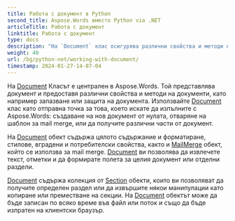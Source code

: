 ```yaml
---
title: Работа с документ в Python
second_title: Aspose.Words вместо Python via .NET
articleTitle: Работа с документ
linktitle: Работа с документ
type: docs
description: "На `Document` клас осигурява различни свойства и методи на документи, използвайки Python. Използвайте `Document` клас като отправна точка за това, което искате да изпълните с Aspose.Words вместо Python. На `Document` обектът може да бъде записан във файл или поток и също да бъде изпратен на браузър."
weight: 40
url: /bg/python-net/working-with-document/
timestamp: 2024-01-27-14-07-04
---
```


На [Document](https://reference.aspose.com/words/python-net/aspose.words/document/) Класът е централен в Aspose.Words. Той представлява документ и предоставя различни свойства и методи на документи, като например запазване или защита на документа. Използвайте [Document](https://reference.aspose.com/words/python-net/aspose.words/document/) клас като отправна точка за това, което искате да изпълните с Aspose.Words: създаване на нов документ от нулата, отваряне на шаблон за mail merge, или да получите различни части от документ.

На [Document](https://reference.aspose.com/words/python-net/aspose.words/document/) обект съдържа цялото съдържание и форматиране, стилове, вградени и потребителски свойства, както и [MailMerge](https://reference.aspose.com/words/python-net/aspose.words.mailmerging/mailmerge/) обект, който се използва за mail merge. [Document](https://reference.aspose.com/words/python-net/aspose.words/document/) ви позволява да извлечете текст, отметки и да формирате полета за целия документ или отделни раздели.

[Document](https://reference.aspose.com/words/python-net/aspose.words/document/) съдържа колекция от [Section](https://reference.aspose.com/words/python-net/aspose.words/section/) обекти, които ви позволяват да получите определен раздел или да извършите някои манипулации като копиране или преместване на секции. На [Document](https://reference.aspose.com/words/python-net/aspose.words/document/) обектът може да бъде записан по всяко време във файл или поток и също да бъде изпратен на клиентски браузър.
